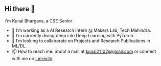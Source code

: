 ## Hi there 👋

I'm Kunal Bhargava, a CSE Senior 
<!-- passionate about influencing decisions one at a time, using Data.  -->

- 🔭 I’m working as a AI Research Intern @ Makers Lab, Tech Mahindra.
- 🌱 I’m currently diving deep into Deep Learning with PyTorch.
- 👯 I’m looking to collaborate on Projects and Research Publications in ML/DL.
- 📫 How to reach me: Shoot a mail at kunal21102@gmail.com or connect with me on [LinkedIn](https://www.linkedin.com/in/kunalbhargava/).

<!--
- 🤔 I’m looking for help with ...
- 💬 Ask me about ...
- 😄 Pronouns: ...
- ⚡ Fun fact: ...
-->
